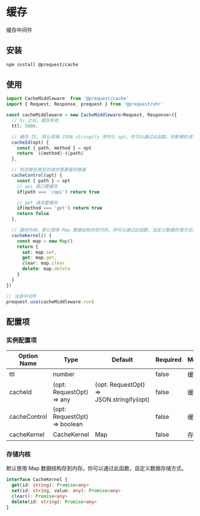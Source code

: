 # 缓存

缓存中间件

## 安装

```bash
npm install @prequest/cache
```

## 使用

```ts
import CacheMiddleware  from '@prequest/cache'
import { Request, Response, prequest } from '@prequest/xhr'

const cacheMiddleware = new CacheMiddleware<Request, Response>({
  // 5s 之后，缓存失效
  ttl: 5000,

  // 缓存 ID, 默认直接 JSON.stringify 序列化 opt。你可以通过此函数，判断哪些请求是相同请求。
  cacheId(opt) {
    const { path, method } = opt
    return `${method}-${path}`
  },

  // 校验哪些类型的请求需要缓存数据
  cacheControl(opt) {
    const { path } = opt
    // api 接口要缓存
    if(path === '/api') return true

    // get 请求要缓存
    if(method === 'get') return true
    return false
  },

  // 缓存内核，默认使用 Map 数据结构存到内存。你可以通过此函数，自定义数据存储方式。
  cacheKernel() {
    const map = new Map()
    return {
      set: map.set,
      get: map.get,
      clear: map.clear
      delete: map.delete
    }
  }
})

// 注册中间件
prequest.use(cacheMiddleware.run)
```

## 配置项

### 实例配置项

| Option Name  | Type                         | Default                                  | Required | Meaning  |
| ------------ | ---------------------------- | ---------------------------------------- | -------- | -------- |
| ttl          | number                       |                                          | false    | 缓存时间 |
| cacheId      | (opt: RequestOpt) => any     | (opt: RequestOpt) => JSON.stringify(opt) | false    | 缓存 ID  |
| cacheControl | (opt: RequestOpt) => boolean |                                          | false    | 缓存策略 |
| cacheKernel  | CacheKernel                  | Map                                      | false    | 存储内核 |

### 存储内核

默认使用 Map 数据结构存到内存。你可以通过此函数，自定义数据存储方式。

```ts
interface CacheKernel {
  get(id: string): Promise<any>
  set(id: string, value: any): Promise<any>
  clear(): Promise<any>
  delete(id: string): Promise<any>
}
```

